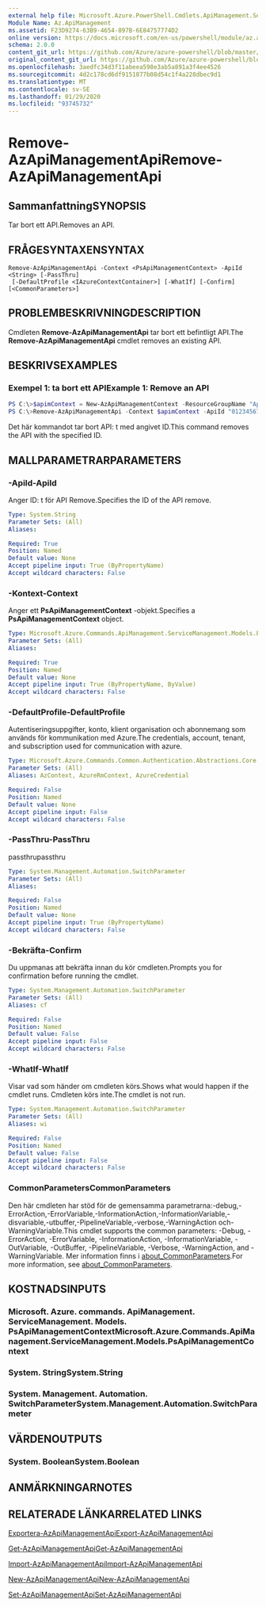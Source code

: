 ```yaml
---
external help file: Microsoft.Azure.PowerShell.Cmdlets.ApiManagement.ServiceManagement.dll-Help.xml
Module Name: Az.ApiManagement
ms.assetid: F23D9274-63B9-4654-897B-6E84757774D2
online version: https://docs.microsoft.com/en-us/powershell/module/az.apimanagement/remove-azapimanagementapi
schema: 2.0.0
content_git_url: https://github.com/Azure/azure-powershell/blob/master/src/ApiManagement/ApiManagement/help/Remove-AzApiManagementApi.md
original_content_git_url: https://github.com/Azure/azure-powershell/blob/master/src/ApiManagement/ApiManagement/help/Remove-AzApiManagementApi.md
ms.openlocfilehash: 3aedfc34d3f11abeea598e3ab5a891a3f4ee4526
ms.sourcegitcommit: 4d2c178cd6df9151877b08d54c1f4a228dbec9d1
ms.translationtype: MT
ms.contentlocale: sv-SE
ms.lasthandoff: 01/29/2020
ms.locfileid: "93745732"
---
```

# <span data-ttu-id="2c9a3-101">Remove-AzApiManagementApi</span><span class="sxs-lookup"><span data-stu-id="2c9a3-101">Remove-AzApiManagementApi</span></span>

## <span data-ttu-id="2c9a3-102">Sammanfattning</span><span class="sxs-lookup"><span data-stu-id="2c9a3-102">SYNOPSIS</span></span>
<span data-ttu-id="2c9a3-103">Tar bort ett API.</span><span class="sxs-lookup"><span data-stu-id="2c9a3-103">Removes an API.</span></span>

## <span data-ttu-id="2c9a3-104">FRÅGESYNTAXEN</span><span class="sxs-lookup"><span data-stu-id="2c9a3-104">SYNTAX</span></span>

```
Remove-AzApiManagementApi -Context <PsApiManagementContext> -ApiId <String> [-PassThru]
 [-DefaultProfile <IAzureContextContainer>] [-WhatIf] [-Confirm] [<CommonParameters>]
```

## <span data-ttu-id="2c9a3-105">PROBLEMBESKRIVNING</span><span class="sxs-lookup"><span data-stu-id="2c9a3-105">DESCRIPTION</span></span>
<span data-ttu-id="2c9a3-106">Cmdleten **Remove-AzApiManagementApi** tar bort ett befintligt API.</span><span class="sxs-lookup"><span data-stu-id="2c9a3-106">The **Remove-AzApiManagementApi** cmdlet removes an existing API.</span></span>

## <span data-ttu-id="2c9a3-107">BESKRIVS</span><span class="sxs-lookup"><span data-stu-id="2c9a3-107">EXAMPLES</span></span>

### <span data-ttu-id="2c9a3-108">Exempel 1: ta bort ett API</span><span class="sxs-lookup"><span data-stu-id="2c9a3-108">Example 1: Remove an API</span></span>
```powershell
PS C:\>$apimContext = New-AzApiManagementContext -ResourceGroupName "Api-Default-WestUS" -ServiceName "contoso"
PS C:\>Remove-AzApiManagementApi -Context $apimContext -ApiId "0123456789"
```

<span data-ttu-id="2c9a3-109">Det här kommandot tar bort API: t med angivet ID.</span><span class="sxs-lookup"><span data-stu-id="2c9a3-109">This command removes the API with the specified ID.</span></span>

## <span data-ttu-id="2c9a3-110">MALLPARAMETRAR</span><span class="sxs-lookup"><span data-stu-id="2c9a3-110">PARAMETERS</span></span>

### <span data-ttu-id="2c9a3-111">-ApiId</span><span class="sxs-lookup"><span data-stu-id="2c9a3-111">-ApiId</span></span>
<span data-ttu-id="2c9a3-112">Anger ID: t för API Remove.</span><span class="sxs-lookup"><span data-stu-id="2c9a3-112">Specifies the ID of the API remove.</span></span>

```yaml
Type: System.String
Parameter Sets: (All)
Aliases:

Required: True
Position: Named
Default value: None
Accept pipeline input: True (ByPropertyName)
Accept wildcard characters: False
```

### <span data-ttu-id="2c9a3-113">-Kontext</span><span class="sxs-lookup"><span data-stu-id="2c9a3-113">-Context</span></span>
<span data-ttu-id="2c9a3-114">Anger ett **PsApiManagementContext** -objekt.</span><span class="sxs-lookup"><span data-stu-id="2c9a3-114">Specifies a **PsApiManagementContext** object.</span></span>

```yaml
Type: Microsoft.Azure.Commands.ApiManagement.ServiceManagement.Models.PsApiManagementContext
Parameter Sets: (All)
Aliases:

Required: True
Position: Named
Default value: None
Accept pipeline input: True (ByPropertyName, ByValue)
Accept wildcard characters: False
```

### <span data-ttu-id="2c9a3-115">-DefaultProfile</span><span class="sxs-lookup"><span data-stu-id="2c9a3-115">-DefaultProfile</span></span>
<span data-ttu-id="2c9a3-116">Autentiseringsuppgifter, konto, klient organisation och abonnemang som används för kommunikation med Azure.</span><span class="sxs-lookup"><span data-stu-id="2c9a3-116">The credentials, account, tenant, and subscription used for communication with azure.</span></span>

```yaml
Type: Microsoft.Azure.Commands.Common.Authentication.Abstractions.Core.IAzureContextContainer
Parameter Sets: (All)
Aliases: AzContext, AzureRmContext, AzureCredential

Required: False
Position: Named
Default value: None
Accept pipeline input: False
Accept wildcard characters: False
```

### <span data-ttu-id="2c9a3-117">-PassThru</span><span class="sxs-lookup"><span data-stu-id="2c9a3-117">-PassThru</span></span>
<span data-ttu-id="2c9a3-118">passthru</span><span class="sxs-lookup"><span data-stu-id="2c9a3-118">passthru</span></span>

```yaml
Type: System.Management.Automation.SwitchParameter
Parameter Sets: (All)
Aliases:

Required: False
Position: Named
Default value: None
Accept pipeline input: True (ByPropertyName)
Accept wildcard characters: False
```

### <span data-ttu-id="2c9a3-119">-Bekräfta</span><span class="sxs-lookup"><span data-stu-id="2c9a3-119">-Confirm</span></span>
<span data-ttu-id="2c9a3-120">Du uppmanas att bekräfta innan du kör cmdleten.</span><span class="sxs-lookup"><span data-stu-id="2c9a3-120">Prompts you for confirmation before running the cmdlet.</span></span>

```yaml
Type: System.Management.Automation.SwitchParameter
Parameter Sets: (All)
Aliases: cf

Required: False
Position: Named
Default value: False
Accept pipeline input: False
Accept wildcard characters: False
```

### <span data-ttu-id="2c9a3-121">-WhatIf</span><span class="sxs-lookup"><span data-stu-id="2c9a3-121">-WhatIf</span></span>
<span data-ttu-id="2c9a3-122">Visar vad som händer om cmdleten körs.</span><span class="sxs-lookup"><span data-stu-id="2c9a3-122">Shows what would happen if the cmdlet runs.</span></span>
<span data-ttu-id="2c9a3-123">Cmdleten körs inte.</span><span class="sxs-lookup"><span data-stu-id="2c9a3-123">The cmdlet is not run.</span></span>

```yaml
Type: System.Management.Automation.SwitchParameter
Parameter Sets: (All)
Aliases: wi

Required: False
Position: Named
Default value: False
Accept pipeline input: False
Accept wildcard characters: False
```

### <span data-ttu-id="2c9a3-124">CommonParameters</span><span class="sxs-lookup"><span data-stu-id="2c9a3-124">CommonParameters</span></span>
<span data-ttu-id="2c9a3-125">Den här cmdleten har stöd för de gemensamma parametrarna:-debug,-ErrorAction,-ErrorVariable,-InformationAction,-InformationVariable,-disvariable,-utbuffer,-PipelineVariable,-verbose,-WarningAction och-WarningVariable.</span><span class="sxs-lookup"><span data-stu-id="2c9a3-125">This cmdlet supports the common parameters: -Debug, -ErrorAction, -ErrorVariable, -InformationAction, -InformationVariable, -OutVariable, -OutBuffer, -PipelineVariable, -Verbose, -WarningAction, and -WarningVariable.</span></span> <span data-ttu-id="2c9a3-126">Mer information finns i [about_CommonParameters](https://go.microsoft.com/fwlink/?LinkID=113216).</span><span class="sxs-lookup"><span data-stu-id="2c9a3-126">For more information, see [about_CommonParameters](https://go.microsoft.com/fwlink/?LinkID=113216).</span></span>

## <span data-ttu-id="2c9a3-127">KOSTNADS</span><span class="sxs-lookup"><span data-stu-id="2c9a3-127">INPUTS</span></span>

### <span data-ttu-id="2c9a3-128">Microsoft. Azure. commands. ApiManagement. ServiceManagement. Models. PsApiManagementContext</span><span class="sxs-lookup"><span data-stu-id="2c9a3-128">Microsoft.Azure.Commands.ApiManagement.ServiceManagement.Models.PsApiManagementContext</span></span>

### <span data-ttu-id="2c9a3-129">System. String</span><span class="sxs-lookup"><span data-stu-id="2c9a3-129">System.String</span></span>

### <span data-ttu-id="2c9a3-130">System. Management. Automation. SwitchParameter</span><span class="sxs-lookup"><span data-stu-id="2c9a3-130">System.Management.Automation.SwitchParameter</span></span>

## <span data-ttu-id="2c9a3-131">VÄRDEN</span><span class="sxs-lookup"><span data-stu-id="2c9a3-131">OUTPUTS</span></span>

### <span data-ttu-id="2c9a3-132">System. Boolean</span><span class="sxs-lookup"><span data-stu-id="2c9a3-132">System.Boolean</span></span>

## <span data-ttu-id="2c9a3-133">ANMÄRKNINGAR</span><span class="sxs-lookup"><span data-stu-id="2c9a3-133">NOTES</span></span>

## <span data-ttu-id="2c9a3-134">RELATERADE LÄNKAR</span><span class="sxs-lookup"><span data-stu-id="2c9a3-134">RELATED LINKS</span></span>

[<span data-ttu-id="2c9a3-135">Exportera-AzApiManagementApi</span><span class="sxs-lookup"><span data-stu-id="2c9a3-135">Export-AzApiManagementApi</span></span>](./Export-AzApiManagementApi.md)

[<span data-ttu-id="2c9a3-136">Get-AzApiManagementApi</span><span class="sxs-lookup"><span data-stu-id="2c9a3-136">Get-AzApiManagementApi</span></span>](./Get-AzApiManagementApi.md)

[<span data-ttu-id="2c9a3-137">Import-AzApiManagementApi</span><span class="sxs-lookup"><span data-stu-id="2c9a3-137">Import-AzApiManagementApi</span></span>](./Import-AzApiManagementApi.md)

[<span data-ttu-id="2c9a3-138">New-AzApiManagementApi</span><span class="sxs-lookup"><span data-stu-id="2c9a3-138">New-AzApiManagementApi</span></span>](./New-AzApiManagementApi.md)

[<span data-ttu-id="2c9a3-139">Set-AzApiManagementApi</span><span class="sxs-lookup"><span data-stu-id="2c9a3-139">Set-AzApiManagementApi</span></span>](./Set-AzApiManagementApi.md)


